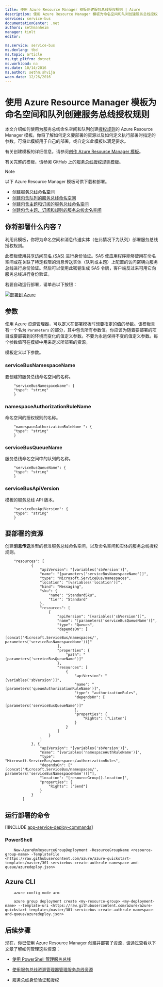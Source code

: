 ```yaml
---
title: 使用 Azure Resource Manager 模板创建服务总线授权规则 | Azure
description: 使用 Azure Resource Manager 模板为命名空间和队列创建服务总线授权规则
services: service-bus
documentationCenter: .net
authors: sethmanheim
manager: timlt
editor: 

ms.service: service-bus
ms.devlang: tbd
ms.topic: article
ms.tgt_pltfrm: dotnet
ms.workload: na
ms.date: 10/14/2016
ms.author: sethm;shvija
wacn.date: 12/26/2016
---
```


# 使用 Azure Resource Manager 模板为命名空间和队列创建服务总线授权规则

本文介绍如何使用为服务总线命名空间和队列创建[授权规则](./service-bus-authentication-and-authorization.md#shared-access-signature-authentication)的 Azure Resource Manager 模板。你将了解如何定义要部署的资源以及如何定义执行部署时指定的参数。可将此模板用于自己的部署，或自定义此模板以满足要求。

有关创建模板的详细信息，请参阅[创作 Azure Resource Manager 模板][]。

有关完整的模板，请参阅 GitHub 上的[服务总线授权规则模板][]。

>[!NOTE]
> 以下 Azure Resource Manager 模板可供下载和部署。
>
> -  [创建服务总线命名空间](./service-bus-resource-manager-namespace.md)
> -  [创建包含队列的服务总线命名空间](./service-bus-resource-manager-namespace-queue.md)
> -  [创建包含主题和订阅的服务总线命名空间](./service-bus-resource-manager-namespace-topic.md)
> -  [创建包含主题、订阅和规则的服务总线命名空间](./service-bus-resource-manager-namespace-topic-with-rule.md)

## 你将部署什么内容？

利用此模板，你将为命名空间和消息传送实体（在此情况下为队列）部署服务总线授权规则。

此模板使用[共享访问签名 (SAS)](./service-bus-sas-overview.md) 进行身份验证。SAS 使应用程序能够使用在命名空间或在关联了特定权限的消息传送实体（队列或主题）上配置的访问密钥向服务总线进行身份验证。然后可以使用此密钥生成 SAS 令牌，客户端反过来可用它向服务总线进行身份验证。

若要自动运行部署，请单击以下按钮：

[![部署到 Azure](./media/service-bus-resource-manager-namespace-auth-rule/deploybutton.png)](https://portal.azure.cn/#create/Microsoft.Template/uri/https%3A%2F%2Fraw.githubusercontent.com%2FAzure%2Fazure-quickstart-templates%2Fmaster%2F301-servicebus-create-authrule-namespace-and-queue%2Fazuredeploy.json)

## 参数

使用 Azure 资源管理器，可以定义在部署模板时想要指定的值的参数。该模板具有一个名为 `Parameters` 的部分，其中包含所有参数值。你应该为随着要部署的项目或要部署到的环境而变化的值定义参数。不要为永远保持不变的值定义参数。每个参数值可在模板中用来定义所部署的资源。

模板定义以下参数。

### serviceBusNamespaceName

要创建的服务总线命名空间的名称。

```
    "serviceBusNamespaceName": {
    "type": "string"
    }
```

### namespaceAuthorizationRuleName 

命名空间的授权规则的名称。

```
    "namespaceAuthorizationRuleName ": {
    "type": "string"
    }
```

### serviceBusQueueName

服务总线命名空间中的队列的名称。

```
    "serviceBusQueueName": {
    "type": "string"
    }
```

### serviceBusApiVersion

模板的服务总线 API 版本。

```
    "serviceBusApiVersion": {
    "type": "string"
    }
```
## 要部署的资源

创建**消息传送**类型的标准服务总线命名空间，以及命名空间和实体的服务总线授权规则。

```
    "resources": [
            {
                "apiVersion": "[variables('sbVersion')]",
                "name": "[parameters('serviceBusNamespaceName')]",
                "type": "Microsoft.ServiceBus/namespaces",
                "location": "[variables('location')]",
                "kind": "Messaging",
                "sku": {
                    "name": "StandardSku",
                    "tier": "Standard"
                },
                "resources": [
                    {
                        "apiVersion": "[variables('sbVersion')]",
                        "name": "[parameters('serviceBusQueueName')]",
                        "type": "Queues",
                        "dependsOn": [
                            "[concat('Microsoft.ServiceBus/namespaces/', parameters('serviceBusNamespaceName'))]"
                        ],
                        "properties": {
                            "path": "[parameters('serviceBusQueueName')]"
                        },
                        "resources": [
                            {
                                "apiVersion": "[variables('sbVersion')]",
                                "name": "[parameters('queueAuthorizationRuleName')]",
                                "type": "authorizationRules",
                                "dependsOn": [
                                    "[parameters('serviceBusQueueName')]"
                                ],
                                "properties": {
                                    "Rights": ["Listen"]
                                }
                            }
                        ]
                    }
                ]
            }, {
                "apiVersion": "[variables('sbVersion')]",
                "name": "[variables('namespaceAuthRuleName')]",
                "type": "Microsoft.ServiceBus/namespaces/authorizationRules",
                "dependsOn": ["[concat('Microsoft.ServiceBus/namespaces/', parameters('serviceBusNamespaceName'))]"],
                "location": "[resourceGroup().location]",
                "properties": {
                    "Rights": ["Send"]
                }
            }
        ]
```

## 运行部署的命令

[!INCLUDE [app-service-deploy-commands](../../includes/app-service-deploy-commands.md)]

### PowerShell

```
    New-AzureRmResourceGroupDeployment -ResourceGroupName <resource-group-name> -TemplateFile <https://raw.githubusercontent.com/azure/azure-quickstart-templates/master/301-servicebus-create-authrule-namespace-and-queue/azuredeploy.json>
```

## Azure CLI

```
    azure config mode arm

    azure group deployment create <my-resource-group> <my-deployment-name> --template-uri <https://raw.githubusercontent.com/azure/azure-quickstart-templates/master/301-servicebus-create-authrule-namespace-and-queue/azuredeploy.json>
```

## 后续步骤

现在，你已使用 Azure Resource Manager 创建并部署了资源，请通过查看以下文章了解如何管理这些资源：

- [使用 PowerShell 管理服务总线](./service-bus-powershell-how-to-provision.md)
- [使用服务总线资源管理器管理服务总线资源](https://code.msdn.microsoft.com/Service-Bus-Explorer-f2abca5a)
- [服务总线身份验证和授权](./service-bus-authentication-and-authorization.md)

  [创作 Azure Resource Manager 模板]: ../azure-resource-manager/resource-group-authoring-templates.md
  [Using Azure PowerShell with Azure Resource Manager]: ../azure-resource-manager/powershell-azure-resource-manager.md
  [Using the Azure CLI for Mac, Linux, and Windows with Azure Resource Management]: ../azure-resource-manager/xplat-cli-azure-resource-manager.md
  [服务总线授权规则模板]: https://github.com/Azure/azure-quickstart-templates/blob/master/301-servicebus-create-authrule-namespace-and-queue/

<!---HONumber=Mooncake_1219_2016-->